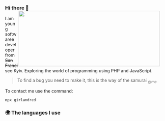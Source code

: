 ### Hi there 👋 <img align='right' src="https://github-readme-stats.vercel.app/api?username=girlandred&count_private=true&show_icons=true&include_all_commits=true&hide_rank=true&hide_title=true&theme=buefy&card_width=300" width=460 height=180>

I am young softwaree developer from ~~San Francisco~~ Kyiv. Exploring the world of programming using PHP and JavaScript.

> To find a bug you need to make it, this is the way of the samurai
<sub>@me</sub>

To contact me use the command:
```
npx girlandred
```


### 🌍 The languages I use

<!--START_SECTION:waka-->
<!--END_SECTION:waka-->
